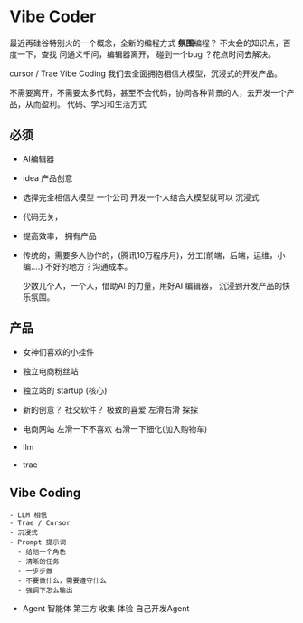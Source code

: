 # Vibe Coder
  最近再硅谷特别火的一个概念，全新的编程方式
  **氛围**编程？
  不太会的知识点，百度一下，查找
  问通义千问，编辑器离开，
  碰到一个bug ？花点时间去解决。
  
  cursor / Trae
  Vibe Coding 我们去全面拥抱相信大模型，沉浸式的开发产品。

  不需要离开，不需要太多代码，甚至不会代码，协同各种背景的人，去开发一个产品，从而盈利。
  代码、学习和生活方式

## 必须
  - AI编辑器
  - idea 产品创意 
  - 选择完全相信大模型 
    一个公司 开发一个人结合大模型就可以
    沉浸式 
  - 代码无关，
  - 提高效率， 拥有产品
   
  - 传统的，需要多人协作的，(腾讯10万程序月)，分工(前端，后端，运维，小编....)
    不好的地方？沟通成本。

    少数几个人，一个人，借助AI 的力量，用好AI 编辑器，
    沉浸到开发产品的快乐氛围。

## 产品
  - 女神们喜欢的小挂件
  - 独立电商粉丝站
  - 独立站的 startup (核心)

  - 新的创意？
    社交软件？ 极致的喜爱
    左滑右滑  探探

  - 电商网站 
    左滑一下不喜欢 右滑一下细化(加入购物车)

  - llm
  - trae
  


## Vibe Coding
    - LLM 相信
    - Trae / Cursor
    - 沉浸式
    - Prompt 提示词
      - 给他一个角色
      - 清晰的任务
      - 一步步做
      - 不要做什么，需要遵守什么
      - 强调下怎么输出
  - Agent 智能体
    第三方 收集 体验
    自己开发Agent

  
